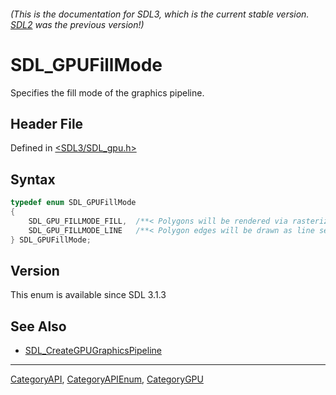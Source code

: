 ###### (This is the documentation for SDL3, which is the current stable version. [SDL2](https://wiki.libsdl.org/SDL2/) was the previous version!)
# SDL_GPUFillMode

Specifies the fill mode of the graphics pipeline.

## Header File

Defined in [<SDL3/SDL_gpu.h>](https://github.com/libsdl-org/SDL/blob/main/include/SDL3/SDL_gpu.h)

## Syntax

```c
typedef enum SDL_GPUFillMode
{
    SDL_GPU_FILLMODE_FILL,  /**< Polygons will be rendered via rasterization. */
    SDL_GPU_FILLMODE_LINE   /**< Polygon edges will be drawn as line segments. */
} SDL_GPUFillMode;
```

## Version

This enum is available since SDL 3.1.3

## See Also

- [SDL_CreateGPUGraphicsPipeline](SDL_CreateGPUGraphicsPipeline)

----
[CategoryAPI](CategoryAPI), [CategoryAPIEnum](CategoryAPIEnum), [CategoryGPU](CategoryGPU)

